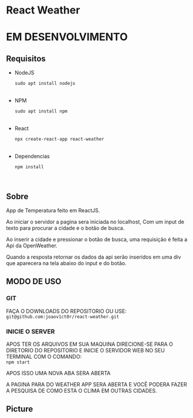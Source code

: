 # React Weather

<h1>EM DESENVOLVIMENTO</h1>

<h2>Requisitos</h2>

<ul>
  <li>NodeJS</li>
  <p><code>sudo apt install nodejs</code></p>
  <br>
  <li>NPM</li>
  <p><code>sudo apt install npm</code></p>
  <br>
  <li>React</li>
  <p><code>npx create-react-app react-weather</code></p>
  <br>
  <li>Dependencias</li>
  <p><code>npm install</code></p>
  <br>
</ul>

<h2>Sobre</h2>

<p>App de Temperatura feito em ReactJS.</p>

<p>Ao iniciar o servidor a pagina sera iniciada no localhost, Com um input de texto para procurar a cidade e o botão de busca.</p>

<p>Ao inserir a cidade e pressionar o botão de busca, uma requisição é feita a Api da OpenWeather.</p>

<p>Quando a resposta retornar os dados da api serão inseridos em uma div que aparecera na tela abaixo do input e do botão.</p>

<h2>MODO DE USO</h2>

<h3>GIT</h3>

<p>FAÇA O DOWNLOADS DO REPOSITORIO OU USE:<br><code>git@github.com:joaov1ct0r/react-weather.git</code></p>

<h3>INICIE O SERVER</h3>

<p>APOS TER OS ARQUIVOS EM SUA MAQUINA DIRECIONE-SE PARA O DIRETORIO DO REPOSITORIO E INICIE O SERVIDOR WEB NO SEU TERMINAL COM O COMANDO:<br><code>npm start</code></p>

<p>APOS ISSO UMA NOVA ABA SERA ABERTA</p>

<p>A PAGINA PARA DO WEATHER APP SERA ABERTA E VOCÊ PODERA FAZER A PESQUISA DE COMO ESTA O CLIMA EM OUTRAS CIDADES.</p>

<h2>Picture</h2>
